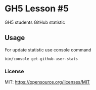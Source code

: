 GH5 Lesson #5
=============

GH5 students GitHub statistic

Usage
-----

For update statistic use console command

```
bin/console get-github-user-stats
```

### License

MIT: https://opensource.org/licenses/MIT


